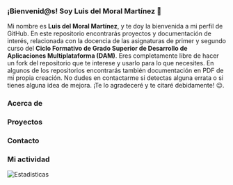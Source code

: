 ### ¡Bienvenid@s! Soy Luis del Moral Martínez 👋
Mi nombre es **Luis del Moral Martínez**, y te doy la bienvenida a mi perfil de GitHub. En este repositorio encontrarás proyectos y documentación de interés, relacionada con la docencia de las asignaturas de primer y segundo curso del **Ciclo Formativo de Grado Superior de Desarrollo de Aplicaciones Multiplataforma (DAM)**. Eres completamente libre de hacer un fork del repositorio que te interese y usarlo para lo que necesites. En algunos de los repositorios encontrarás también documentación en PDF de mi propia creación. No dudes en contactarme si detectas alguna errata o si tienes alguna idea de mejora. ¡Te lo agradeceré y te citaré debidamente! :wink:.

### Acerca de

### Proyectos

### Contacto

### Mi actividad
![Estadisticas](https://github-readme-stats.vercel.app/api?username=ldmoral1987&show_icons=true&theme=highcontrast)
